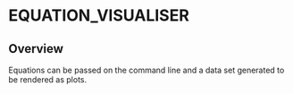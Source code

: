 # EQUATION_VISUALISER

## Overview
Equations can be passed on the command line and a data set generated to be rendered as plots.
